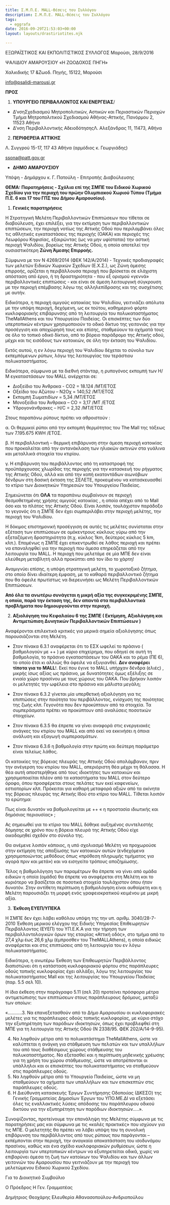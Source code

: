 ```yaml
---
title: Σ.Μ.Π.Ε. MALL-Θέσεις του Συλλόγου
description: Σ.Μ.Π.Ε. MALL-Θέσεις του Συλλόγου
tags:
  - eggrafa
date: 2016-09-29T21:53:03+00:00
layout: layouts/drastiriotites.njk

---
```


<!-- excerpt -->

ΕΞΩΡΑΪΣΤΙΚΟΣ ΚΑΙ ΕΚΠΟΛΙΤΙΣΤΙΚΟΣ ΣΥΛΛΟΓΟΣ Μαρούσι, 28/9/2016

ΨΑΛΙΔΙΟΥ ΑΜΑΡΟΥΣΙΟΥ «Η ΖΩΟΔΟΧΟΣ ΠΗΓΗ»

Χαλκιδικής 17 &amp;Ζωοδ. Πηγής, 15122, Μαρούσι

<info@psalidi-marousi.gr>

**ΠΡΟΣ**

1. **ΥΠΟΥΡΓΕΙΟ ΠΕΡΙΒΑΛΛΟΝΤΟΣ ΚΑΙ ΕΝΕΡΓΕΙΑΣ**/

- Δ’νσηΣχεδιασμού Μητροπολιτικών, Αστικών και Περιαστικών Περιοχών Τμήμα Μητροπολιτικού Σχεδιασμού Αθήνας-Αττικής, Πανόρμου 2, 11523 Αθήνα
- Δ’νση Περιβαλλοντικής ΑδειοδότησηςΛ. Αλεξάνδρας 11, 11473, Αθήνα

2. **ΠΕΡΙΦΕΡΕΙΑ ΑΤΤΙΚΗΣ**

Λ. Συγγρού 15-17, 117 43 Αθήνα (αρμόδιος κ. Γεωργιάδης)

<ssona@patt.gov.gr>

- **ΔΗΜΟ ΑΜΑΡΟΥΣΙΟΥ**

Υπόψη - Δημάρχου κ. Γ. Πατούλη - Επιτροπής Διαβούλευσης

**ΘΕΜΑ: Παρατηρήσεις - Σχόλια επί της ΣΜΠΕ του Ειδικού Χωρικού Σχεδίου για την περιοχή του πρώην Ολυμπιακού Χωριού Τύπου (Τμήμα Π.Ε. 6 και 17 του ΓΠΣ του Δήμου Αμαρουσίου).**

1. **Γενικές παρατηρήσεις**

Η Στρατηγική Μελέτη Περιβαλλοντικών Επιπτώσεων που τίθεται σε διαβούλευση, έχει επιλέξει, για την εκτίμηση των περιβαλλοντικών επιπτώσεων, την περιοχή νοτίως της Αττικής Οδού που περιλαμβάνει όλες τις αθλητικές εγκαταστάσεις της περιοχής (ΟΑΚΑ) και περιοχές της Λεωφόρου Κηφισίας, εξαιρώντας (ως να μην υφίσταται) την αστική περιοχή Ψαλιδίου, βορείως της Αττικής Οδού, η οποία αποτελεί την ουσιαστικότερη **Ζώνη Άμεσης Επιρροής.**

Σύμφωνα με τον Ν 4269/2014 (ΦΕΚ 142/Α/2014) - Τεχνικές προδιαγραφές των μελετών Ειδικών Χωρικών Σχεδίων (Ε.Χ.Σ.), ως Ζώνη άμεσης επιρροής, ορίζεται η περιβάλλουσα περιοχή που βρίσκεται σε ελάχιστη απόσταση από έργο, ή τη δραστηριότητα - που εξ ορισμού «γεννά» περιβαλλοντικές επιπτώσεις - και είναι σε άμεση λειτουργική σύγκρουση με την περιοχή επέμβασης λόγω της αλληλεπίδρασης και της συσχέτισης με αυτήν.

Ειδικότερα, η περιοχή αμιγούς κατοικίας του Ψαλιδίου, γειτνιάζει απόλυτα με την υπόψη περιοχή, δεχόμενη, ως εκ τούτου, καθημερινό φόρτο κυκλοφοριακής επιβάρυνσης από τη λειτουργία του πολυκαταστήματος TheMallAthens και του Υπουργείου Παιδείας. Οι επισκέπτες των δύο υπερτοπικών κέντρων χρησιμοποιούν το οδικό δίκτυο της γειτονιάς για την προσέγγιση και αποχώρησή τους και επίσης, σταθμεύουν τα οχήματά τους σε όλο το τοπικό οδικό δίκτυο, από το βόρειο παράδρομο της Αττικής οδού, μέχρι και τις εισόδους των κατοικιών, σε όλη την έκταση του Ψαλιδίου.

Εκτός αυτού, η εν λόγω περιοχή του Ψαλιδίου δέχεται το σύνολο των εκπεμπόμενων ρύπων, λόγω της λειτουργίας του τεράστιου πολυκαταστήματος.

Ειδικότερα, σύμφωνα με τα διεθνή στάνταρ, η ρυπογόνος εκπομπή των Η/Μ εγκαταστάσεων του MALL ανέρχεται σε:

- Διοξείδιο του Άνθρακα - CO2 = 18.124 /MT/ΕΤΟΣ
- Οξείδιο του Αζώτου – Ν2Οχ = 140,52 /ΜΤ/ΕΤΟΣ
- Εκπομπή Σωματιδίων = 5,34 /ΜΤ/ΕΤΟΣ
- Μονοξείδιο του Άνθρακα – CO = 3,17 /ΜΤ /ΕΤΟΣ
- Υδρογονάνθρακες – Η/C = 2,32 /ΜΤ/ΕΤΟΣ

Στους παραπάνω ρύπους πρέπει να αθροιστούν :

α. Οι θερμικοί ρύποι από την εκπομπή θερμότητας του The Mall της τάξεως των 7.195.675 KWH /ΕΤΟΣ.

β. Η περιβαλλοντική – θερμική επιβάρυνση στην άμεση περιοχή κατοικίας που προκαλείται από την αντανάκλαση των ηλιακών ακτινών στα γυάλινα και μεταλλικά στοιχεία του κτιρίου.

γ. Η επιβάρυνση του περιβάλλοντος από τη καταστροφή της προϋπάρχουσας χλωρίδας της περιοχής για την κατασκευή του ρήγματος της Αττικής Οδού, αλλά και από την κοπή εκατοντάδων αιωνόβιων δένδρων στη δασική έκταση της ΣΕΛΕΤΕ, προκειμένου να κατασκευασθεί το κτίριο των Διοικητικών Υπηρεσιών του Υπουργείου Παιδείας.

Σημειώνεται ότι **ΟΛΑ** τα παραπάνω συμβαίνουν σε περιοχή θεσμοθετημένης χρήσης αμιγούς κατοικίας , η οποία απέχει από το Mall όσο και το πλάτος της Αττικής Οδού. Είναι λοιπόν, τουλάχιστον παράδοξο το γεγονός ότι η ΣΜΠΕ δεν έχει συμπεριλάβει στην περιοχή μελέτης, την περιοχή του Ψαλιδίου.

Η δόκιμος επιστημονική προσέγγιση σε αυτές τις μελέτες συνίσταται στην εξέταση των επιπτώσεων σε ομόκεντρους κύκλους γύρω από την εξεταζόμενη δραστηριότητα (π.χ. κύκλος 1km, δεύτερος κύκλος 5 km, κλπ.). Επομένως η ΣΜΠΕ έχει επικεντρωθεί σε λάθος περιοχή και πρέπει να επαναληφθεί για την περιοχή που άμεσα επηρεάζεται από την λειτουργία του MALL. Η περιοχή που μελετάμε σε μία ΜΠΕ δεν είναι ελεύθερη μεταβλητή αλλά προκύπτει από τον ίδιο το χάρτη!

Αναμιγνύει επίσης, η υπόψη στρατηγική μελέτη, το χωροταξικό ζήτημα, στο οποίο δίνει ιδιαίτερη έμφαση, με το καθαρά περιβαλλοντικό ζήτημα που θα όφειλε πρωτίστως να διερευνήσει ως Μελέτη Περιβαλλοντικών Επιπτώσεων.

**Από όλα τα ανωτέρω συνάγεται η μικρή αξία της συγκεκριμένης ΣΜΠΕ, η οποία, παρά την έκταση της, δεν απαντά στα περιβαλλοντικά προβλήματα που δημιουργούνται στην περιοχή.**

2. **Αξιολόγηση του Κεφαλαίου 6 της ΣΜΠΕ ( Εκτίμηση, Αξιολόγηση και Αντιμετώπιση Δυνητικών Περιβαλλοντικών Επιπτώσεων )**

Αναφέρονται επιλεκτικά κριτικές για μερικά σημεία αξιολόγησης όπως παρουσιάζονται στη Μελέτη.

- Στον πίνακα 6.3.1 αναφέρεται ότι το ΕΣΧ ωφελεί το πράσινο ( βαθμολογούν με ++ ) με κύριο επιχείρημα, που οδηγεί σε αυτή τη βαθμολογία, το πράσινο εγκαταστάσεων του ΟΑΚΑ και το ρέμα (ΠΕ 6), το οποίο έτσι κι αλλιώς θα όφειλε να εξυγιανθεί. **Δεν αναφέρει τίποτα για το** **MALL**!. Εκεί που έγινε το MALL υπήρχαν δένδρα (ελιές) , μικρής ίσως αξίας ως πράσινο, με δυνατότητες όμως εξέλιξης σε ενιαίο χώρο πρασίνου με τους χώρους του ΟΑΚΑ. Που βρήκαν λοιπόν οι μελετητές την ωφέλεια στο πράσινο και μάλιστα μεγάλη;

- Στον πίνακα 6.3.2 γίνεται μία υπερθετική αξιολόγηση για τις επιπτώσεις στην ποιότητα του περιβάλλοντος, ενίσχυση της ποιότητας της ζωής κλπ. Γεγονότα που δεν προκύπτουν από τα στοιχεία. Τα συμπεράσματα πρέπει να προκύπτουν από αναλύσεις ποσοτικών στοιχείων.

- Στον πίνακα 6.3.5 θα έπρεπε να γίνει αναφορά στις ενεργειακές ανάγκες του κτιρίου του MALL και από εκεί να εκκινήσει η όποια ανάλυση και εξαγωγή συμπερασμάτων.

- Στον πίνακα 6.3.6 η βαθμολογία στην πρώτη και δεύτερη παράμετρο είναι τελείως λάθος.

Οι κατοικίες της βόρειας πλευράς της Αττικής Οδού απολάμβαναν, πριν την ανέγερση του κτιρίου του MALL, απεριόριστη θέα μέχρι τη θάλασσα. Η θέα αυτή αποστερήθηκε από τους ιδιοκτήτες των κατοικιών και χρησιμοποιείται πλέον από τα καταστήματα του MALL στον δεύτερο όροφο, όπου προσφέρεται στους πελάτες των εκεί καφενείων, εστιατορίων κλπ. Πρόκειται για καθαρή μεταφορά αξιών από τα ακίνητα της βόρειας πλευράς της Αττικής Ιδού στο κτίριο του MALL. Τίθεται λοιπόν το ερώτημα:

Πως είναι δυνατόν να βαθμολογείται με ++ « η προστασία ιδιωτικής και δημόσιας περιουσίας» ;

Ας σημειωθεί για το κτίριο του MALL δόθηκε αυξημένος συντελεστής δόμησης σε χρόνο που η βόρεια πλευρά της Αττικής Οδού είχε οικοδομηθεί σχεδόν στο σύνολο της.

Θα ανέμενε λοιπόν κάποιος, η υπό σχολιασμό Μελέτη να προχωρούσε στην εκτίμηση της απαξίωσης των κατοικιών αυτών (ενδεχόμενα χρησιμοποιώντας μεθόδους όπως «πρόθεση πληρωμής τιμήματος για αγορά πριν και μετά») και να εισηγείτο τρόπους αποζημίωσης.

Τέλος η βαθμολόγηση των παραμέτρων θα έπρεπε να γίνει από ομάδα ειδικών η οποία (ομάδα) θα έπρεπε να αναφέρεται στη Μελέτη και το κυριότερο να βασίζεται σε ποσοτικά στοιχεία τουλάχιστον όπου ήταν δυνατόν. Στην αντίθετη περίπτωση η βαθμολόγηση είναι αυθαίρετη και η Μελέτη παρουσιάζει τη μορφή ενός γραφειοκρατικού κειμένου με μικρή αξία.

3. **Έκθεση ΕΥΕΠ/ΥΠΕΚΑ**

Η ΣΜΠΕ δεν έχει λάβει καθόλου υπόψη της την υπ. αριθμ. 3040/28-7-2010 Έκθεση μερικού ελέγχου της Ειδικής Υπηρεσίας Επιθεωρητών Περιβάλλοντος (ΕΥΕΠ) του ΥΠ.Ε.Κ.Α για την τήρηση των περιβαλλοντολογικών όρων της εταιρίας «Αττική οδός», στο τμήμα από το 27,4 χλμ έως 26,6 χλμ (έμπροσθεν του TheMALLAthens), η οποία ειδικώς αναφέρεται και στις επιπτώσεις από τη λειτουργία του εν λόγω πολυκαταστήματος.

Ειδικότερα, η ανωτέρω Έκθεση των Επιθεωρητών Περιβάλλοντος διαπιστώνει ότι η κατάσταση κυκλοφοριακού φόρτου στις παράπλευρες οδούς τοπικής κυκλοφορίας έχει αλλάξει, λόγω της λειτουργίας του πολυκαταστήματος Mall και της λειτουργίας του Υπουργείου Παιδείας (παρ. 5.5 σελ 10).

Η ίδια έκθεση στην παράγραφο 5.11 (σελ 20) προτείνει πρόσφορα μέτρα αντιμετώπισης των επιπτώσεων στους παράπλευρους δρόμους, μεταξύ των οποίων:

«………..3. Να επανεξετασθούν από το Δήμο Αμαρουσίου οι κυκλοφοριακές μελέτες για τις παράπλευρες οδούς τοπικής κυκλοφορίας, με κύριο στόχο την εξυπηρέτηση των παρόδιων ιδιοκτησιών, όπως έχει προβλεφθεί στη ΜΠΕ για τη λειτουργία της Αττικής Οδού (Ν 2338/95. ΦΕΚ 202/Α/14-9-95).

4. Να ληφθούν μέτρα από το πολυκατάστημα TheMallAthens, ώστε να καλύπτεται η ανάγκη για στάθμευση των πελατών και των υπαλλήλων του από τους διαθέσιμους χώρους στάθμευσης του πολυκαταστήματος. Να εξετασθεί και η περίπτωση μηδενικής χρέωσης για τη χρήση του χώρου στάθμευσης, ώστε να αποτρέπονται οι υπάλληλοι και οι επισκέπτες του πολυκαταστήματος να σταθμεύουν στις παράπλευρες οδούς.
5. Να ληφθούν μέτρα από το Υπουργείο Παιδείας, ώστε να μη σταθμεύουν τα οχήματα των υπαλλήλων και των επισκεπτών στις παράπλευρες οδούς.
6. Η Διεύθυνση κατασκευής Έργων Συντήρησης Οδοποιίας (ΔΚΕΣΟ) της Γενικής Γραμματείας Δημοσίων Έργων του ΥΠΟ.ΜΕ.ΔΙ να εξετάσει όλες τις εναλλακτικές λύσεις απόδοσης του παράπλευρου οδικού δικτύου για την εξυπηρέτηση των παρόδιων ιδιοκτησιών…..».

Συνοψίζοντας, προτείνουμε την επανάληψη της Μελέτης σύμφωνα με τις παρατηρήσεις μας και σύμφωνα με τις «καλές πρακτικές» που ισχύουν για τις ΜΠΕ. Ο μελετητής θα πρέπει να λάβει υπόψη του τη συνολική επιβάρυνση του περιβάλλοντος από τους ρύπους που παράγονται – εκπέμπονται στην περιοχή, την αναγκαία αποκατάσταση του ισοδυνάμου πρασίνου, καθώς και ένα σχέδιο κυκλοφοριακών ρυθμίσεων, ώστε η λειτουργία των υπερτοπικών κέντρων να εξυπηρετείται οδικά, χωρίς να επιβαρύνει άμεσα τη ζωή των κατοίκων του Ψαλιδίου και των άλλων γειτονιών του Αμαρουσίου που γειτνιάζουν με την περιοχή του μελετώμενου Ειδικού Χωρικού Σχεδίου.

Για το Διοικητικό Συμβούλιο

Ο Πρόεδρος Η Γεν. Γραμματέας

Δημήτριος Θεοχάρης Ελευθερία Αθανασοπούλου-Ανδριοπούλου

